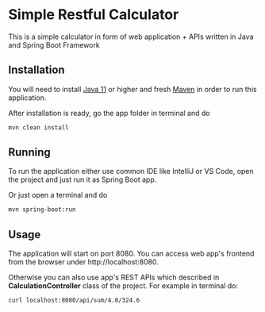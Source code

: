 # Simple Restful Calculator

This is a simple calculator in form of web application + APIs written in Java and Spring Boot Framework

## Installation

You will need to install [Java 11](https://www.oracle.com/de/java/technologies/javase/jdk11-archive-downloads.html) or higher and fresh [Maven](https://www.baeldung.com/install-maven-on-windows-linux-mac) in order to run this application.

After installation is ready, go the app folder in terminal and do
```bash
mvn clean install
```

## Running

To run the application either use common IDE like IntelliJ or VS Code, open the project and just run it as Spring Boot app.

Or just open a terminal and do

```bash
mvn spring-boot:run
```

## Usage

The application will start on port 8080.
You can access web app's frontend from the browser under http://localhost:8080.

Otherwise you can also use app's REST APIs which described in **CalculationController** class of the project. For example in terminal do:

```bash
curl localhost:8080/api/sum/4.0/324.6
```
